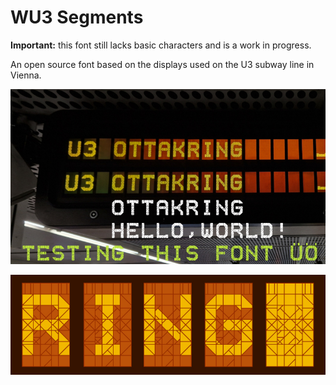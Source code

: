 # WU3 Segments

**Important:** this font still lacks basic characters and is a work in progress.

An open source font based on the displays used on the U3 subway line in Vienna.

![A quick demo with the WU3 Segments font](thumbnail_1.jpg)

![A close up of the WU3 Segments font](thumbnail_2.jpg)
